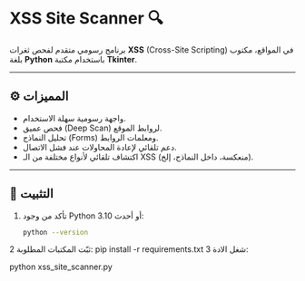 # XSS Site Scanner 🔍

برنامج رسومي متقدم لفحص ثغرات **XSS** (Cross-Site Scripting) في المواقع، مكتوب بلغة **Python** باستخدام مكتبة **Tkinter**.

---

## ⚙️ المميزات

- واجهة رسومية سهلة الاستخدام.
- فحص عميق (Deep Scan) لروابط الموقع.
- تحليل النماذج (Forms) ومعلمات الروابط.
- دعم تلقائي لإعادة المحاولات عند فشل الاتصال.
- اكتشاف تلقائي لأنواع مختلفة من الـ XSS (منعكسة، داخل النماذج، إلخ).

---

## 🧩 التثبيت

1. تأكد من وجود Python 3.10 أو أحدث:
   ```bash
   python --version
2 ثبّت المكتبات المطلوبة:
pip install -r requirements.txt
3 شغل الادة:

python xss_site_scanner.py
